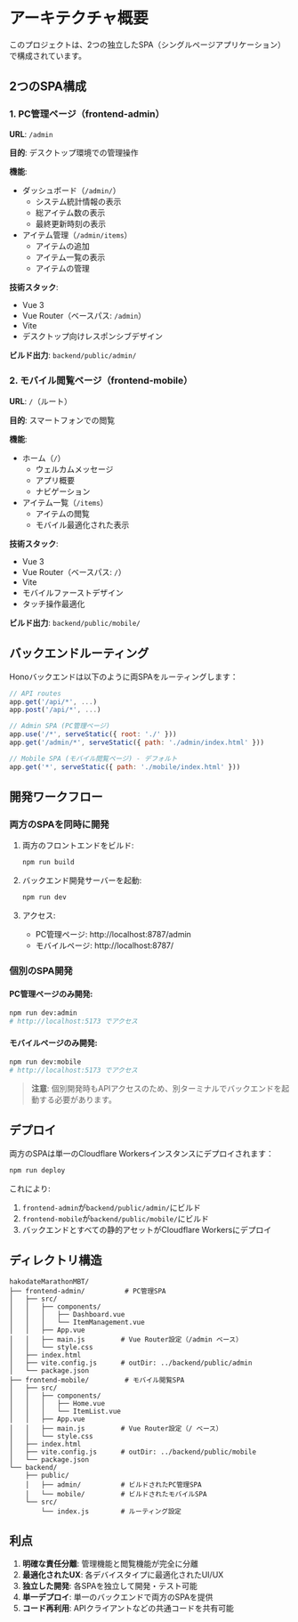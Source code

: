 # アーキテクチャ概要

このプロジェクトは、2つの独立したSPA（シングルページアプリケーション）で構成されています。

## 2つのSPA構成

### 1. PC管理ページ（frontend-admin）

**URL**: `/admin`

**目的**: デスクトップ環境での管理操作

**機能**:
- ダッシュボード（`/admin/`）
  - システム統計情報の表示
  - 総アイテム数の表示
  - 最終更新時刻の表示
- アイテム管理（`/admin/items`）
  - アイテムの追加
  - アイテム一覧の表示
  - アイテムの管理

**技術スタック**:
- Vue 3
- Vue Router（ベースパス: `/admin`）
- Vite
- デスクトップ向けレスポンシブデザイン

**ビルド出力**: `backend/public/admin/`

### 2. モバイル閲覧ページ（frontend-mobile）

**URL**: `/`（ルート）

**目的**: スマートフォンでの閲覧

**機能**:
- ホーム（`/`）
  - ウェルカムメッセージ
  - アプリ概要
  - ナビゲーション
- アイテム一覧（`/items`）
  - アイテムの閲覧
  - モバイル最適化された表示

**技術スタック**:
- Vue 3
- Vue Router（ベースパス: `/`）
- Vite
- モバイルファーストデザイン
- タッチ操作最適化

**ビルド出力**: `backend/public/mobile/`

## バックエンドルーティング

Honoバックエンドは以下のように両SPAをルーティングします：

```javascript
// API routes
app.get('/api/*', ...)
app.post('/api/*', ...)

// Admin SPA (PC管理ページ)
app.use('/*', serveStatic({ root: './' }))
app.get('/admin/*', serveStatic({ path: './admin/index.html' }))

// Mobile SPA (モバイル閲覧ページ) - デフォルト
app.get('*', serveStatic({ path: './mobile/index.html' }))
```

## 開発ワークフロー

### 両方のSPAを同時に開発

1. 両方のフロントエンドをビルド:
   ```bash
   npm run build
   ```

2. バックエンド開発サーバーを起動:
   ```bash
   npm run dev
   ```

3. アクセス:
   - PC管理ページ: http://localhost:8787/admin
   - モバイルページ: http://localhost:8787/

### 個別のSPA開発

#### PC管理ページのみ開発:
```bash
npm run dev:admin
# http://localhost:5173 でアクセス
```

#### モバイルページのみ開発:
```bash
npm run dev:mobile
# http://localhost:5173 でアクセス
```

> **注意**: 個別開発時もAPIアクセスのため、別ターミナルでバックエンドを起動する必要があります。

## デプロイ

両方のSPAは単一のCloudflare Workersインスタンスにデプロイされます：

```bash
npm run deploy
```

これにより:
1. `frontend-admin`が`backend/public/admin/`にビルド
2. `frontend-mobile`が`backend/public/mobile/`にビルド
3. バックエンドとすべての静的アセットがCloudflare Workersにデプロイ

## ディレクトリ構造

```
hakodateMarathonMBT/
├── frontend-admin/          # PC管理SPA
│   ├── src/
│   │   ├── components/
│   │   │   ├── Dashboard.vue
│   │   │   └── ItemManagement.vue
│   │   ├── App.vue
│   │   ├── main.js         # Vue Router設定（/admin ベース）
│   │   └── style.css
│   ├── index.html
│   ├── vite.config.js      # outDir: ../backend/public/admin
│   └── package.json
├── frontend-mobile/         # モバイル閲覧SPA
│   ├── src/
│   │   ├── components/
│   │   │   ├── Home.vue
│   │   │   └── ItemList.vue
│   │   ├── App.vue
│   │   ├── main.js         # Vue Router設定（/ ベース）
│   │   └── style.css
│   ├── index.html
│   ├── vite.config.js      # outDir: ../backend/public/mobile
│   └── package.json
└── backend/
    ├── public/
    │   ├── admin/          # ビルドされたPC管理SPA
    │   └── mobile/         # ビルドされたモバイルSPA
    └── src/
        └── index.js        # ルーティング設定
```

## 利点

1. **明確な責任分離**: 管理機能と閲覧機能が完全に分離
2. **最適化されたUX**: 各デバイスタイプに最適化されたUI/UX
3. **独立した開発**: 各SPAを独立して開発・テスト可能
4. **単一デプロイ**: 単一のバックエンドで両方のSPAを提供
5. **コード再利用**: APIクライアントなどの共通コードを共有可能
